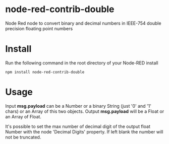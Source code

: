 # node-red-contrib-double

Node Red node to convert binary and decimal numbers in IEEE-754 double precision floating point numbers

# Install

Run the following command in the root directory of your Node-RED install

    npm install node-red-contrib-double

# Usage

Input **msg.payload** can be a Number or a binary String (just '0' and '1' chars) or an Array of this two objects.
Output **msg.payload** will be a Float or an Array of Float.

It's possible to set the max number of decimal digit of the output float Number with the node 'Decimal Digits' property.
If left blank the number will not be truncated.
